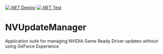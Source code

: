 [![.NET Deploy](https://github.com/terellison/NVUpdateManager/actions/workflows/dotnet-deploy.yml/badge.svg?branch=main)](https://github.com/terellison/NVUpdateManager/actions/workflows/dotnet-deploy.yml)
[![.NET Test](https://github.com/terellison/NVUpdateManager/actions/workflows/dotnet-test.yml/badge.svg?branch=main)](https://github.com/terellison/NVUpdateManager/actions/workflows/dotnet-test.yml)
# NVUpdateManager
Application suite for managing NVIDIA Game Ready Driver updates without using GeForce Experience
